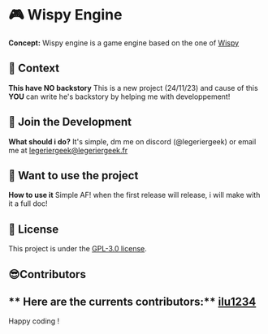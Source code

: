 # 🎮 Wispy Engine
**Concept:** Wispy engine is a game engine based on the one of [Wispy](https://github.com/Aywen1/wispy)

## 📜 Context
**This have NO backstory** This is a new project (24/11/23) and cause of this **YOU** can write he's backstory by helping me with developpement!

## 🤝 Join the Development

**What should i do?** It's simple, dm me on discord (@legeriergeek) or email me at [legeriergeek@legeriergeek.fr](mailto:legeriergeek@legeriergeek.fr)
## 🎈 Want to use the project
**How to use it** Simple AF! when the first release will release, i will make with it a full doc! 
## 📃 License


This project is under the [GPL-3.0 license](https://choosealicense.com/licenses/gpl-3.0/).

## 😎Contributors
** Here are the currents contributors:**
[ilu1234](https://github.com/ilu1234)
---

Happy coding !
